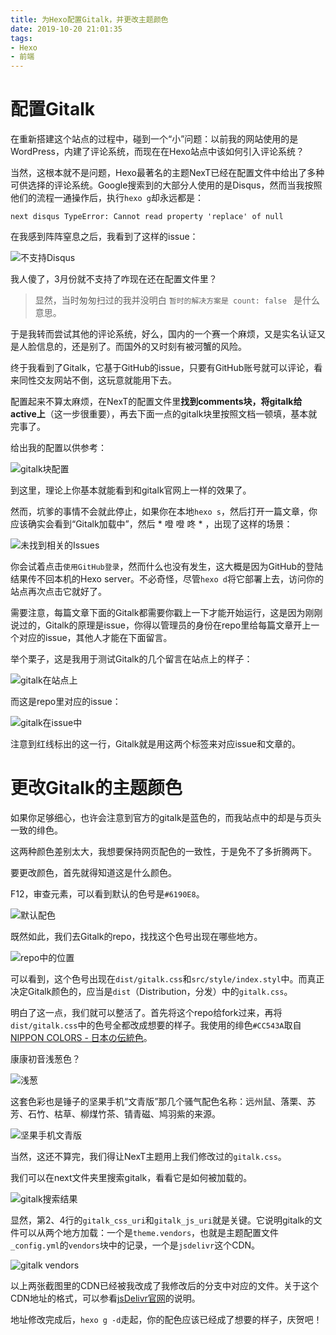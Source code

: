 ```yaml
---
title: 为Hexo配置Gitalk，并更改主题颜色
date: 2019-10-20 21:01:35
tags:
- Hexo
- 前端
---
```


# 配置Gitalk
在重新搭建这个站点的过程中，碰到一个“小”问题：以前我的网站使用的是WordPress，内建了评论系统，而现在在Hexo站点中该如何引入评论系统？

当然，这根本就不是问题，Hexo最著名的主题NexT已经在配置文件中给出了多种可供选择的评论系统。Google搜索到的大部分人使用的是Disqus，然而当我按照他们的流程一通操作后，执行`hexo g`却永远都是：

    next disqus TypeError: Cannot read property 'replace' of null

在我感到阵阵窒息之后，我看到了这样的issue：

![不支持Disqus](https://raw.githubusercontent.com/Macyrate/Macyrate.github.io/photo/不支持Disqus.jpg)

我人傻了，3月份就不支持了咋现在还在配置文件里？

> 显然，当时匆匆扫过的我并没明白 `暂时的解决方案是 count: false ` 是什么意思。

于是我转而尝试其他的评论系统，好么，国内的一个赛一个麻烦，又是实名认证又是人脸信息的，还是别了。而国外的又时刻有被河蟹的风险。

终于我看到了Gitalk，它基于GitHub的issue，只要有GitHub账号就可以评论，看来同性交友网站不倒，这玩意就能用下去。

<!-- more -->

配置起来不算太麻烦，在NexT的配置文件里**找到comments块，将gitalk给active上**（这一步很重要），再去下面一点的gitalk块里按照文档一顿填，基本就完事了。

给出我的配置以供参考：

![gitalk块配置](https://raw.githubusercontent.com/Macyrate/Macyrate.github.io/photo/gitalk块配置.jpg)

到这里，理论上你基本就能看到和gitalk官网上一样的效果了。

然而，坑爹的事情不会就此停止，如果你在本地`hexo s`，然后打开一篇文章，你应该确实会看到“Gitalk加载中”，然后 * 噔  噔  咚 * ，出现了这样的场景：

![未找到相关的Issues](https://raw.githubusercontent.com/Macyrate/Macyrate.github.io/photo/未找到相关的Issues.jpg)

你会试着点击`使用GitHub登录`，然而什么也没有发生，这大概是因为GitHub的登陆结果传不回本机的Hexo server。不必奇怪，尽管`hexo d`将它部署上去，访问你的站点再次点击它就好了。

需要注意，每篇文章下面的Gitalk都需要你戳上一下才能开始运行，这是因为刚刚说过的，Gitalk的原理是issue，你得以管理员的身份在repo里给每篇文章开上一个对应的issue，其他人才能在下面留言。

举个栗子，这是我用于测试Gitalk的几个留言在站点上的样子：

![gitalk在站点上](https://raw.githubusercontent.com/Macyrate/Macyrate.github.io/photo/gitalkinsite.jpg)

而这是repo里对应的issue：

![gitalk在issue中](https://raw.githubusercontent.com/Macyrate/Macyrate.github.io/photo/gitalkinissue.jpg)

注意到红线标出的这一行，Gitalk就是用这两个标签来对应issue和文章的。

# 更改Gitalk的主题颜色
如果你足够细心，也许会注意到官方的gitalk是蓝色的，而我站点中的却是与页头一致的绯色。

这两种颜色差别太大，我想要保持网页配色的一致性，于是免不了多折腾两下。

要更改颜色，首先就得知道这是什么颜色。

F12，审查元素，可以看到默认的色号是`#6190E8`。

![默认配色](https://raw.githubusercontent.com/Macyrate/Macyrate.github.io/photo/gitalkcolor.jpg)

既然如此，我们去Gitalk的repo，找找这个色号出现在哪些地方。

![repo中的位置](https://raw.githubusercontent.com/Macyrate/Macyrate.github.io/photo/gitalkrepocolor.jpg)

可以看到，这个色号出现在`dist/gitalk.css`和`src/style/index.styl`中。而真正决定Gitalk颜色的，应当是`dist`（Distribution，分发）中的`gitalk.css`。

明白了这一点，我们就可以整活了。首先将这个repo给fork过来，再将`dist/gitalk.css`中的色号全都改成想要的样子。我使用的绯色`#CC543A`取自[NIPPON COLORS - 日本の伝統色](http://nipponcolors.com)。

康康初音浅葱色？

![浅葱](https://raw.githubusercontent.com/Macyrate/Macyrate.github.io/photo/日本传统色.jpg)

这套色彩也是锤子的坚果手机“文青版”那几个骚气配色名称：远州鼠、落栗、苏芳、石竹、枯草、柳煤竹茶、锖青磁、鸠羽紫的来源。

![坚果手机文青版](https://raw.githubusercontent.com/Macyrate/Macyrate.github.io/photo/坚果手机配色.jpg)

当然，这还不算完，我们得让NexT主题用上我们修改过的`gitalk.css`。

我们可以在next文件夹里搜索gitalk，看看它是如何被加载的。

![gitalk搜索结果](https://raw.githubusercontent.com/Macyrate/Macyrate.github.io/photo/gtalk搜索结果.jpg)

显然，第2、4行的`gitalk_css_uri`和`gitalk_js_uri`就是关键。它说明gitalk的文件可以从两个地方加载：一个是`theme.vendors`，也就是主题配置文件`_config.yml`的`vendors`块中的记录，一个是`jsdelivr`这个CDN。

![gitalk vendors](https://raw.githubusercontent.com/Macyrate/Macyrate.github.io/photo/gitalkvendors.jpg)

以上两张截图里的CDN已经被我改成了我修改后的分支中对应的文件。关于这个CDN地址的格式，可以参看[jsDelivr官网](https://www.jsdelivr.com)的说明。

地址修改完成后，`hexo g -d`走起，你的配色应该已经成了想要的样子，庆贺吧！